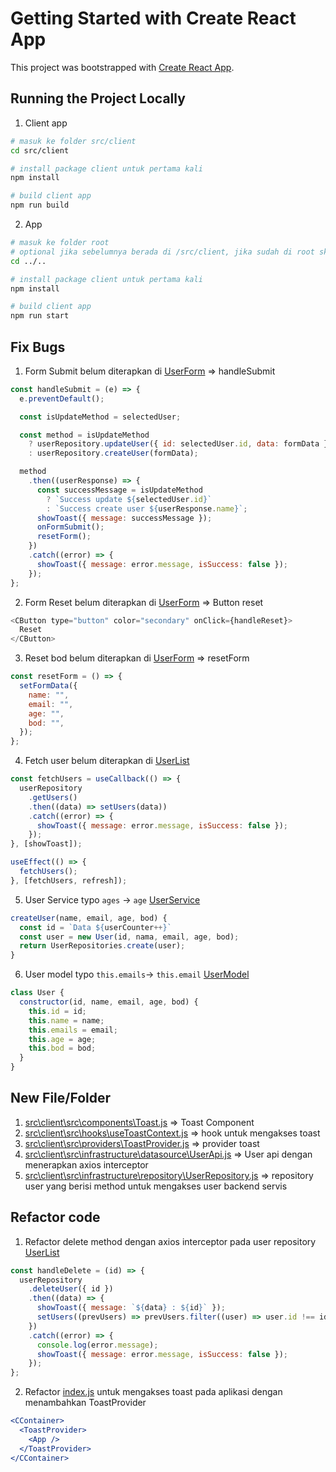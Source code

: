 # Getting Started with Create React App

This project was bootstrapped with [Create React App](https://github.com/facebook/create-react-app).

## Running the Project Locally

1. Client app

```bash
# masuk ke folder src/client
cd src/client

# install package client untuk pertama kali
npm install

# build client app
npm run build
```

2. App

```bash
# masuk ke folder root
# optional jika sebelumnya berada di /src/client, jika sudah di root skip step ini
cd ../..

# install package client untuk pertama kali
npm install

# build client app
npm run start
```

## Fix Bugs

1. Form Submit belum diterapkan di [UserForm](src\client\src\components\UserForm.js#L36) => handleSubmit

```js
const handleSubmit = (e) => {
  e.preventDefault();

  const isUpdateMethod = selectedUser;

  const method = isUpdateMethod
    ? userRepository.updateUser({ id: selectedUser.id, data: formData })
    : userRepository.createUser(formData);

  method
    .then((userResponse) => {
      const successMessage = isUpdateMethod
        ? `Success update ${selectedUser.id}`
        : `Success create user ${userResponse.name}`;
      showToast({ message: successMessage });
      onFormSubmit();
      resetForm();
    })
    .catch((error) => {
      showToast({ message: error.message, isSuccess: false });
    });
};
```

2. Form Reset belum diterapkan di [UserForm](src\client\src\components\UserForm.js#L125) => Button reset

```js
<CButton type="button" color="secondary" onClick={handleReset}>
  Reset
</CButton>
```

3. Reset bod belum diterapkan di [UserForm](src\client\src\components\UserForm.js#L59) => resetForm

```js
const resetForm = () => {
  setFormData({
    name: "",
    email: "",
    age: "",
    bod: "",
  });
};
```

4. Fetch user belum diterapkan di [UserList](src\client\src\components\UserList.js#L19)

```js
const fetchUsers = useCallback(() => {
  userRepository
    .getUsers()
    .then((data) => setUsers(data))
    .catch((error) => {
      showToast({ message: error.message, isSuccess: false });
    });
}, [showToast]);

useEffect(() => {
  fetchUsers();
}, [fetchUsers, refresh]);
```

5. User Service typo `ages` -> `age` [UserService](src\services\UserService.js#L15)

```js
createUser(name, email, age, bod) {
  const id = `Data ${userCounter++}`
  const user = new User(id, nama, email, age, bod);
  return UserRepositories.create(user);
}
```

6. User model typo `this.emails`-> `this.email` [UserModel](src\models\User.js#L5)

```js
class User {
  constructor(id, name, email, age, bod) {
    this.id = id;
    this.name = name;
    this.emails = email;
    this.age = age;
    this.bod = bod;
  }
}
```

## New File/Folder

1. [src\client\src\components\Toast.js](src\client\src\components\Toast.js) => Toast Component
2. [src\client\src\hooks\useToastContext.js](src\client\src\hooks\useToastContext.js) => hook untuk mengakses toast
3. [src\client\src\providers\ToastProvider.js](src\client\src\providers\ToastProvider.js) => provider toast
4. [src\client\src\infrastructure\datasource\UserApi.js](src\client\src\infrastructure\datasource\UserApi.js) => User api dengan menerapkan axios interceptor
5. [src\client\src\infrastructure\repository\UserRepository.js](src\client\src\infrastructure\repository\UserRepository.js) => repository user yang berisi method untuk mengakses user backend servis

## Refactor code

1. Refactor delete method dengan axios interceptor pada user repository [UserList](src\client\src\components\UserList.js#L32)

```js
const handleDelete = (id) => {
  userRepository
    .deleteUser({ id })
    .then((data) => {
      showToast({ message: `${data} : ${id}` });
      setUsers((prevUsers) => prevUsers.filter((user) => user.id !== id));
    })
    .catch((error) => {
      console.log(error.message);
      showToast({ message: error.message, isSuccess: false });
    });
};
```

2. Refactor [index.js](src\client\src\index.js#L13) untuk mengakses toast pada aplikasi dengan menambahkan ToastProvider

```jsx
<CContainer>
  <ToastProvider>
    <App />
  </ToastProvider>
</CContainer>
```
